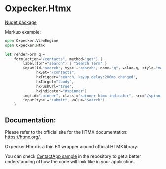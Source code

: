 # Oxpecker.Htmx

[Nuget package](https://www.nuget.org/packages/Oxpecker.Htmx)

Markup example:

```fsharp
open Oxpecker.ViewEngine
open Oxpecker.Htmx

let renderForm q =
    form(action="/contacts", method="get") {
        label(for'="search") { "Search Term" }
        input(id="search", type'="search", name="q", value=q, style="margin: 0 5px", autocomplete="off",
              hxGet="/contacts",
              hxTrigger="search, keyup delay:200ms changed",
              hxTarget="tbody",
              hxPushUrl="true",
              hxIndicator="#spinner")
        img(id="spinner", class'="spinner htmx-indicator", src="/spinning-circles.svg", alt="Request In Flight...")
        input(type'="submit", value="Search")
    }
```

## Documentation:

Please refer to the official site for the HTMX documentation: https://htmx.org/.

Oxpecker.Htmx is a thin F# wrapper around official HTMX library.

You can check [ContactApp sample](https://github.com/Lanayx/Oxpecker/tree/develop/examples/ContactApp) in the repository to get a better understanding of how the code will look like in your application.
